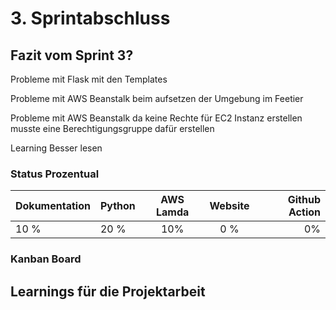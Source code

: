 # 3. Sprintabschluss

## Fazit vom Sprint 3?



Probleme mit Flask mit den Templates

Probleme mit AWS Beanstalk beim aufsetzen der Umgebung im Feetier

Probleme mit AWS Beanstalk da keine Rechte für EC2 Instanz erstellen musste eine Berechtigungsgruppe dafür erstellen

Learning Besser lesen






### Status Prozentual

| Dokumentation | Python | AWS Lamda | Website | Github Action |  
| - | :- | :-: | :-: | -: |  
| 10 % | 20 % | 10% | 0 % | 0% |

### Kanban Board

## Learnings für die Projektarbeit




